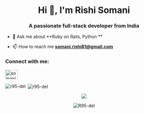
<h1 align="center">Hi 👋, I'm Rishi Somani</h1>
<h3 align="center">A passionate full-stack developer from India</h3>

- 💬 Ask me about **Ruby on Rails, Python **

- 📫 How to reach me **somani.rishi81@gmail.com**

<h3 align="left">Connect with me:</h3>
<p align="left">
<a href="https://instagram.com/somanirishi" target="blank"><img align="center" src="https://raw.githubusercontent.com/rahuldkjain/github-profile-readme-generator/master/src/images/icons/Social/instagram.svg" alt="somanirishi" height="30" width="40" /></a>

<p><img align="left" src="https://github-readme-stats.vercel.app/api/top-langs?username=r95-del&show_icons=true&locale=en&layout=compact" alt="r95-del" /></p>

<p>&nbsp;<img align="center" src="https://github-readme-stats.vercel.app/api?username=r95-del&show_icons=true&locale=en" alt="r95-del" /></p>

<p align="center">
   <img align="center" src="https://streak-stats.demolab.com/?user=R95-del&theme=dark&border_radius=20&date_format=j%20M%5B%20Y%5D">
</p>
<p align="center"> <img src="https://komarev.com/ghpvc/?username=R95-del&label=Profile%20views&color=0e75b6&style=flat&theme=dark" alt="R95-del" /> </p>
